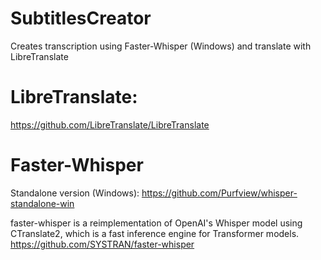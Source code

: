 # SubtitlesCreator
 Creates transcription using Faster-Whisper (Windows) and translate with LibreTranslate

# LibreTranslate:
https://github.com/LibreTranslate/LibreTranslate

# Faster-Whisper
Standalone version (Windows):
https://github.com/Purfview/whisper-standalone-win

faster-whisper is a reimplementation of OpenAI's Whisper model using CTranslate2, which is a fast inference engine for Transformer models.
https://github.com/SYSTRAN/faster-whisper
